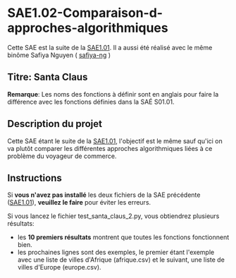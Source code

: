 # SAE1.02-Comparaison-d-approches-algorithmiques

Cette SAE est la suite de la [SAE1.01](https://github.com/AhashPARTHIPAN/SAE1.01-Implementation-d-un-besoin-client). Il a aussi été réalisé avec le même binôme Safiya Nguyen ( [safiya-ng](https://github.com/safiya-ng) )

## **Titre: Santa Claus**

**Remarque**: Les noms des fonctions à définir sont en anglais pour faire la différence avec les fonctions définies dans la SAÉ S01.01.

## Description du projet

Cette SAE étant le suite de la [SAE1.01](https://github.com/AhashPARTHIPAN/SAE1.01-Implementation-d-un-besoin-client), l'objectif est le même sauf qu'ici on va plutôt comparer les différentes approches algorithmiques liées à ce problème du voyageur de commerce.

## Instructions

Si **vous n'avez pas installé** les deux fichiers de la SAE précédente ([SAE1.01](https://github.com/AhashPARTHIPAN/SAE1.01-Implementation-d-un-besoin-client)), **veuillez le faire** pour éviter les erreurs.


Si vous lancez le fichier test_santa_claus_2.py, vous obtiendrez plusieurs résultats: 
  - les **10 premiers résultats** montrent que toutes les fonctions fonctionnent bien.
  - les prochaines lignes sont des exemples, le premier étant l'exemple avec une liste de villes d'Afrique (afrique.csv) et le suivant, une liste de villes d'Europe (europe.csv).
